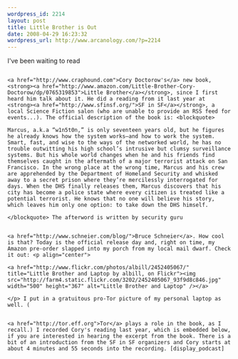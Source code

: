 ```yaml
--- 
wordpress_id: 2214
layout: post
title: Little Brother is Out
date: 2008-04-29 16:23:32
wordpress_url: http://www.arcanology.com/?p=2214
---
```

I've been waiting to read 
                                                                                                                                                                                                                                                                                                                                                                                                                                                                                                                                                                                                                                                                                                                                                                                                                                                                                                      
                                                                                                                                                                                                                                                                                                                                                                                                                                                                                                                                                                                                                                                                                                                                                                                                                                                                                                      <a href="http://www.craphound.com">Cory Doctorow's</a> new book, <strong><a href="http://www.amazon.com/Little-Brother-Cory-Doctorow/dp/0765319853">Little Brother</a></strong>, since I first heard him talk about it. He did a reading from it last year at <strong><a href="http://www.sfinsf.org/">SF in SF</a></strong>, a local Science Fiction salon (who are unable to provide an RSS feed for events...). The official description of the book is: <blockquote>
                                                                                                                                                                                                                                                                                                                                                                                                                                                                                                                                                                                                                                                                                                                                                                                                                                                                                                        Marcus, a.k.a “w1n5t0n,” is only seventeen years old, but he figures he already knows how the system works–and how to work the system. Smart, fast, and wise to the ways of the networked world, he has no trouble outwitting his high school’s intrusive but clumsy surveillance systems. But his whole world changes when he and his friends find themselves caught in the aftermath of a major terrorist attack on San Francisco. In the wrong place at the wrong time, Marcus and his crew are apprehended by the Department of Homeland Security and whisked away to a secret prison where they’re mercilessly interrogated for days. When the DHS finally releases them, Marcus discovers that his city has become a police state where every citizen is treated like a potential terrorist. He knows that no one will believe his story, which leaves him only one option: to take down the DHS himself.
                                                                                                                                                                                                                                                                                                                                                                                                                                                                                                                                                                                                                                                                                                                                                                                                                                                                                                      </blockquote> The afterword is written by security guru 
                                                                                                                                                                                                                                                                                                                                                                                                                                                                                                                                                                                                                                                                                                                                                                                                                                                                                                      
                                                                                                                                                                                                                                                                                                                                                                                                                                                                                                                                                                                                                                                                                                                                                                                                                                                                                                      <a href="http://www.schneier.com/blog/">Bruce Schneier</a>. How cool is that? Today is the official release day and, right on time, my Amazon pre-order slapped into my porch from my local mail dwarf. Check it out: <p align="center">
                                                                                                                                                                                                                                                                                                                                                                                                                                                                                                                                                                                                                                                                                                                                                                                                                                                                                                        <a href="http://www.flickr.com/photos/albill/2452405067/" title="Little Brother and Laptop by albill, on Flickr"><img src="http://farm4.static.flickr.com/3202/2452405067_93f9d8c846.jpg" width="500" height="367" alt="Little Brother and Laptop" /></a>
                                                                                                                                                                                                                                                                                                                                                                                                                                                                                                                                                                                                                                                                                                                                                                                                                                                                                                      </p> I put in a gratuitous pro-Tor picture of my personal laptop as well. (
                                                                                                                                                                                                                                                                                                                                                                                                                                                                                                                                                                                                                                                                                                                                                                                                                                                                                                      
                                                                                                                                                                                                                                                                                                                                                                                                                                                                                                                                                                                                                                                                                                                                                                                                                                                                                                      <a href="http://tor.eff.org">Tor</a> plays a role in the book, as I recall.) I recorded Cory's reading last year, which is embedded below, if you are interested in hearing the excerpt from the book. There is a bit of an introduction from the SF in SF organizers and Cory starts at about 4 minutes and 55 seconds into the recording. [display_podcast]